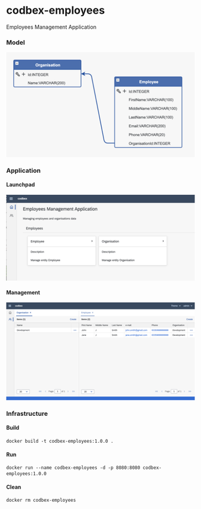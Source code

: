 # codbex-employees
Employees Management Application

### Model

![model](images/employees-model.png)

### Application

#### Launchpad

![launchpad](images/employees-launchpad.png)

#### Management

![management](images/employees-management.png)

### Infrastructure

#### Build

	docker build -t codbex-employees:1.0.0 .

#### Run

	docker run --name codbex-employees -d -p 8080:8080 codbex-employees:1.0.0

#### Clean

	docker rm codbex-employees
